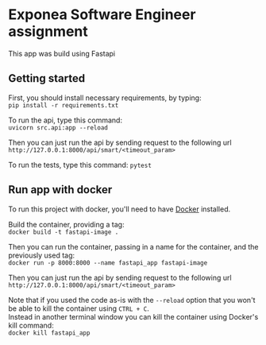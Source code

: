 # Exponea Software Engineer assignment

This app was build using Fastapi


## Getting started

First, you should install necessary requirements, by typing:  
`pip install -r requirements.txt`

To run the api, type this command:  
`uvicorn src.api:app --reload`

Then you can just run the api by sending request to the following url
`http://127.0.0.1:8000/api/smart/<timeout_param>`

To run the tests, type this command:
`pytest`

## Run app with docker 

To run this project with docker, you'll need to have [Docker](https://docs.docker.com/get-docker/) installed.

Build the container, providing a tag:  
`docker build -t fastapi-image .`

Then you can run the container, passing in a name for the container, and the previously used tag:  
`docker run -p 8000:8000 --name fastapi_app fastapi-image`

Then you can just run the api by sending request to the following url
`http://127.0.0.1:8000/api/smart/<timeout_param>`

Note that if you used the code as-is with the `--reload` option that you won't be able to kill the container using `CTRL + C`.  
Instead in another terminal window you can kill the container using Docker's kill command:  
`docker kill fastapi_app`
